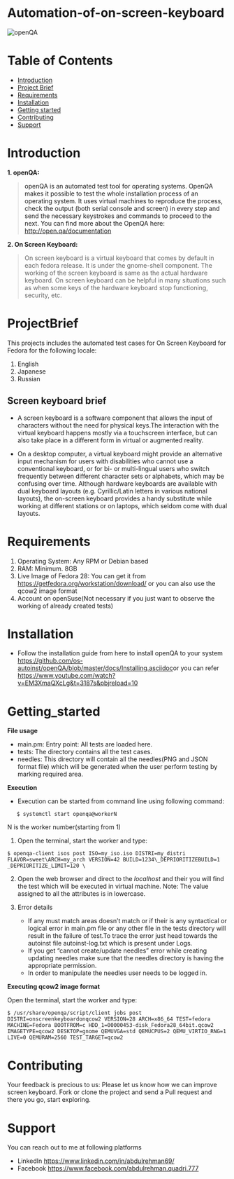 # Automation-of-on-screen-keyboard

![openQA](https://pbs.twimg.com/profile_images/854994974831759360/HU8Qj4wC_400x400.jpg)
# Table of Contents  
- [Introduction](#introduction)
- [Project Brief](#projectbrief)
- [Requirements](#requirements)
- [Installation](#installation)
- [Getting started](#getting_started)
- [Contributing](#contributing)
- [Support](#support)
     
<a name="Support"/>     
<a name="Introduction"/>
<a name="ProjectBrief"/>
<a name="Requirements"/>
<a name="installation"/>
<a name="Getting_started"/>
<a name="Contributing"/>

# Introduction

   **1. openQA:**

>openQA is an automated test tool for operating systems. OpenQA makes it possible to test the whole installation process of an operating system. It uses virtual machines to reproduce the process, check the output (both serial console and screen) in every step and send the necessary keystrokes and commands to proceed to the next.
You can find more about the OpenQA here: http://open.qa/documentation

   **2. On Screen Keyboard:**

>On screen keyboard is a virtual keyboard that comes by default in each fedora release. It is under the gnome-shell component. The working of the screen keyboard is same as the actual hardware keyboard. On screen keyboard can be helpful in many situations such as when some keys of the hardware keyboard stop functioning, security, etc.

# ProjectBrief

This projects includes the automated test cases for On Screen Keyboard for Fedora for the following locale:
1. English
2. Japanese
3. Russian

## Screen keyboard brief
- A screen keyboard is a software component that allows the input of characters without the need for physical keys.The interaction with the virtual keyboard happens mostly via a touchscreen interface, but can also take place in a different form in virtual or augmented reality.

- On a desktop computer, a virtual keyboard might provide an alternative input mechanism for users with disabilities who cannot use a conventional keyboard, or for bi- or multi-lingual users who switch frequently between different character sets or alphabets, which may be confusing over time. Although hardware keyboards are available with dual keyboard layouts (e.g. Cyrillic/Latin letters in various national layouts), the on-screen keyboard provides a handy substitute while working at different stations or on laptops, which seldom come with dual layouts.

# Requirements

1. Operating System: Any RPM or Debian based
2. RAM: Minimum. 8GB
3. Live Image of Fedora 28: You can get it from https://getfedora.org/workstation/download/
or you can also use the qcow2 image format
4. Account on openSuse(Not necessary if you just want to observe the working of already created tests)

# Installation 
 
- Follow the installation guide from here to install openQA to your system 
https://github.com/os-autoinst/openQA/blob/master/docs/Installing.asciidoc​ or you can 
refer https://www.youtube.com/watch?v=EM3XmaQXcLg&t=3187s&pbjreload=10 

# Getting_started

   **File usage**
   - main.pm: Entry point: All tests are loaded here.
   - tests: The directory contains all the test cases.
   - needles: This directory will contain all the needles(PNG and JSON format file) which will be generated when the user perform testing by marking required area.

   **Execution** 
   - Execution can be started from command line using following command:
   ``` 
      $ systemctl start openqa@workerN
   ```
   N is the worker number(starting from 1)

1. Open the terminal, start the worker and type:
```
$ openqa-client isos post ISO=my_iso.iso DISTRI=my_distri FLAVOR=sweet\ARCH=my_arch VERSION=42 BUILD=1234\_DEPRIORITIZEBUILD=1 _DEPRIORITIZE_LIMIT=120 \
```
2. Open the web browser and direct to the *localhost* and their you will find the test which will be executed in virtual machine.
   Note: The value assigned to all the attributes is in lowercase.  
   
3. Error details
   - If any must match areas doesn’t match or if their is any syntactical or logical error in main.pm file or any other file in the tests directory will result in the failure of test.To trace the error just head towards the autoinst file autoinst-log.txt which is present under Logs.
   - If you get “cannot create/update needles” error while creating updating needles make sure that the needles directory is having the appropriate permission.
   - In order to manipulate the needles user needs to be logged in.
   
**Executing qcow2 image format**

Open the terminal, start the worker and type:
```
$ /usr/share/openqa/script/client jobs post DISTRI=onscreenkeyboardonqcow2 VERSION=28 ARCH=x86_64 TEST=fedora MACHINE=Fedora BOOTFROM=c HDD_1=00000453-disk_Fedora28_64bit.qcow2  IMAGETYPE=qcow2 DESKTOP=gnome QEMUVGA=std QEMUCPUS=2 QEMU_VIRTIO_RNG=1 LIVE=0 QEMURAM=2560 TEST_TARGET=qcow2
```
# Contributing 
 
Your feedback is precious to us: Please let us know how we can improve screen keyboard. 
Fork or clone the project and send a Pull request and there you go, start exploring. 

# Support

You can reach out to me at following platforms
- LinkedIn https://www.linkedin.com/in/abdulrehman69/
- Facebook https://www.facebook.com/abdulrehman.quadri.777


